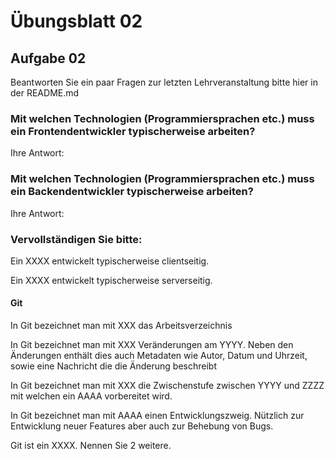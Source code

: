# Übungsblatt 02

## Aufgabe 02

Beantworten Sie ein paar Fragen zur letzten Lehrveranstaltung bitte hier in der README.md

### Mit welchen Technologien (Programmiersprachen etc.) muss ein Frontendentwickler typischerweise arbeiten?

Ihre Antwort:

### Mit welchen Technologien (Programmiersprachen etc.) muss ein Backendentwickler typischerweise arbeiten?

Ihre Antwort:

### Vervollständigen Sie bitte:

Ein XXXX entwickelt typischerweise clientseitig.

Ein XXXX entwickelt typischerweise serverseitig.

#### Git

In Git bezeichnet man mit XXX das Arbeitsverzeichnis

In Git bezeichnet man mit XXX Veränderungen am YYYY. Neben den Änderungen enthält dies auch Metadaten wie Autor, Datum und Uhrzeit, sowie eine Nachricht die die Änderung beschreibt

In Git bezeichnet man mit XXX die Zwischenstufe zwischen YYYY und ZZZZ mit welchen ein AAAA vorbereitet wird.

In Git bezeichnet man mit AAAA einen Entwicklungszweig. Nützlich zur Entwicklung neuer Features aber auch zur Behebung von Bugs.

Git ist ein XXXX. Nennen Sie 2 weitere.

